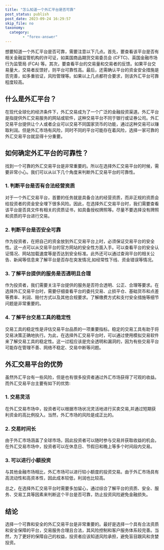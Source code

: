 ```yaml
---
title: "怎么知道一个外汇平台是否可靠"
post_status: publish
post_date: 2023-09-24 16:29:57
skip_file: no
taxonomy:
  category:
        - "forex-answer"
---
```


想要知道一个外汇平台是否可靠，需要注意以下几点。首先，要查看该平台是否有相关金融监管机构的许可证，如美国商品期货交易委员会 (CFTC)、英国金融市场行为监管局 (FCA) 等。其次，要查看平台的交易量和交易者的反馈。如果平台交易量大，交易者反馈好，则平台可靠性高。最后，还需确认平台的资金安全措施是否完善，如多重验证，风险管理等。如果以上几点都符合要求，则该外汇平台可靠程度较高。

## 什么是外汇平台？

在现代全球化的经济条件下，外汇交易成为了一个广泛的金融投资渠道。外汇平台是指提供外汇交易服务的网站或软件，这种交易平台不同于银行或证券公司。外汇交易平台提供让个人或者企业可以交易不同国家货币的功能，通过这种交易可以赚取利润。但是外汇市场有风险，同时不同的平台可能存在着风险，选择一家可靠的外汇交易平台就显得十分重要。

## 如何确定外汇平台的可靠性？

找到一个可靠的外汇交易平台是非常重要的。所以在选择外汇交易平台的时候，需要非常小心。我们可以从以下几个角度来判断外汇交易平台的可靠性。

### 1. 判断平台是否有合法经营资质

对于一个外汇交易平台，首要的任务就是具备合法的经营资质，而非正规的资质会给投资者的资金安全埋下很多风险。因此，在选择外汇交易平台时，我们需要查看该平台是否具文件有相关的资质证书，如具备授权牌照等。尽量不要选择没有牌照和资质的平台进行交易。

### 2. 判断平台是否安全可靠

作为投资者，在把自己的资金放到外汇交易平台上时，必须保证交易平台的安全性。这一点可以从交易平台的官方网站的安全性方面入手。可以查看平台的安全认证情况、网站加载速度等是否达到安全标准。此外还可以通过查询平台的相关公告、新闻等信息来了解平台是否存在突发情况,如经常性下线、资金错误等情况。

### 3. 了解平台提供的服务是否透明且合理

作为投资者，我们需要关注平台提供的服务是否符合透明、公正、合理等要求。在选择外汇交易平台时，需要仔细查看平台的委托交易、止损平仓、基础货币和点差等费率、利润、赔付方式以及其他合规要求。了解缴费方式和支付安全措施等细节问题是非常重要的。

### 4. 了解平台交易工具的稳定性

交易工具的稳定性是评估交易平台品质的一项重要指标。稳定的交易工具有助于将交易决策正确地执行。为此，在选择外汇交易平台时，可以通过使用模拟交易软件来了解交易工具的稳定性。这一过程应该是完全透明和漏洞的，因为有些交易平台可能存在管理不善、网络不稳定、交易中断等问题。

## 外汇交易平台的优势

虽然外汇平台有一些风险，但是也有很多投资者通过外汇市场获得了可观的收益。而外汇交易平台主要有如下的优势:

### 1. 交易灵活

在外汇交易市场中，投资者可以根据市场状况灵活地进行买卖交易,并通过短期获利资金的高比例投入。当然，外汇市场的风险是成正比的。

### 2. 交易时间长

由于外汇市场涵盖了全球市场，因此投资者可以随时参与交易并获取收益的机会。在外汇交易市场中，投资者可以在休息日、节假日和晚上等多个时间段内交易。

### 3. 可以进行小额投资

与其他金融市场相比，外汇市场可以进行较小额度的投资交易。由于外汇市场具有高流动性和高资本性，因此成本较低，利润也比较高。

总之，在选择外汇交易平台时需要多加留心，通过综合了解平台的资质、安全、服务、交易工具等因素来判断这个平台是否可靠，防止投资风险避免金融损失。

## 结论

选择一个可靠和安全的外汇交易平台是非常重要的。最好是选择一个具有合法资质和安全保障的平台，交易服务合理且合法，其风险控制和客户服务体系较完善。当然，为了更好的保障自己的权益，投资者应该知道风险承担，避免盲目跟风和贪婪投资。